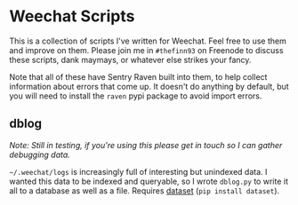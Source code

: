 # Weechat Scripts

This is a collection of scripts I've written for Weechat. Feel free to use them and improve
on them. Please join me in `#thefinn93` on Freenode to discuss these scripts, dank maymays,
or whatever else strikes your fancy.


Note that all of these have Sentry Raven built into them, to help collect information about errors
that come up. It doesn't do anything by default, but you will need to install the `raven` pypi
package to avoid import errors.


## dblog
_Note: Still in testing, if you're using this please get in touch so I can gather debugging data._

`~/.weechat/logs` is increasingly full of interesting but unindexed data. I wanted this data
to be indexed and queryable, so I wrote `dblog.py` to write it all to a database as well as
a file. Requires [dataset](https://dataset.readthedocs.io/en/latest/) (`pip install dataset`).
